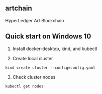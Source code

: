 artchain
--------
HyperLedger Art Blockchain

## Quick start on Windows 10

1. Install docker-desktop, kind, and kubectl

2. Create local cluster

```
kind create cluster --config=config.yaml
```
3. Check cluster nodes
```
kubectl get nodes
```


